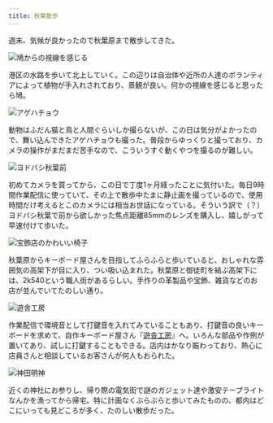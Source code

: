 ```yaml
---
title: 秋葉散歩
---
```

週末、気候が良かったので秋葉原まで散歩してきた。

![](https://lh5.googleusercontent.com/33y_-0xph8Quim-YDUUiniPCuYiP2w7u07qdNEX4TA2v5NmtuhiY35p3ib30fKH19XwFEPEmO0bYzovWBzuzdZph_nSMlsvaOQ5fmeqJQfhDSZs_ciTJpKX6wjnIW_T-BdIB-iqtHENknuh_FaM "鳩からの視線を感じる")

港区の水路を歩いて北上していく。この辺りは自治体や近所の人達のボランティアによって植物が手入れされており、景観が良い。何かの視線を感じると思ったら鳩。

![](https://lh6.googleusercontent.com/goyz8_s66NcrLMy_eI8pIbOOn6AvLxilyKSfgdQzAUvfhYmbZmGq9aNPgeu9s2je7ApTH39eR2ne6BfwxXCVg9MStkm_EmCEPeeZqVBKlQ-4k0oPFbZbjxmbmbhvLz92MaComT-_3jche4Od79U "アゲハチョウ")

動物はふだん猫と鳥と人間ぐらいしか撮らないが、この日は気分がよかったので、舞い込んできたアゲハチョウも撮った。普段からゆっくりと撮っており、カメラの操作がまだまだ苦手なので、こういうすぐ動くやつを撮るのが難しい。

![](https://lh3.googleusercontent.com/gus5umb_kYypeOkIC9OB_m_kHc8axy_gIfr5xiWMuhkUtFmSpqs_fGCJmXRXf1cr_dwCuC0JOagVYP81fUVaK82oKfZWSVaFJpmndJEk9s3gvDYx_7BUaJxsOBR03TYbAZKK1oPJahH8avjw7d4 "ヨドバシ秋葉前")

初めてカメラを買ってから、この日で丁度1ヶ月経ったことに気付いた。毎日9時間作業配信に使っていて、その上で散歩中たまに静止画を撮っているので、使用時間だけ考えるとこのカメラには相当お世話になっている。そういう訳で（？）ヨドバシ秋葉で前から欲しかった焦点距離85mmのレンズを購入し、嬉しがって早速付けて歩いた。

![](https://lh4.googleusercontent.com/GGFImTQSYHhKiUzxwCec3RfdQFdtv1KcbWr5AhKMFsPnUfVvLCxYo1uwicuWE_XsbiokSvyiMbg3rxP9lQFWN5MwBC5KvWsw3L3PIrAFJ_7-joQvlCZnUKW8spIQOFmxuy9s8adcAT_OIbZa8P4 "宝飾店のかわいい椅子")

秋葉原からキーボード屋さんを目指してふらふらと歩いていると、おしゃれな雰囲気の高架下が目に入り、つい吸い込まれた。秋葉原と御徒町を結ぶ高架下には、2k540という職人街があるらしい。手作りの革製品や宝飾、雑貨などのお店が並んでいてたのしい通り。

![](https://lh3.googleusercontent.com/pFEtu1Rzs5x9poeQ-FfV3XnmW0MypFwvYF7Gor1hHYcJyFMNH3gz9ZoRF327Jn2snPR2-iQhjPhkSWo88-r_ngqw_ZaYBW75KmoBDeQAUKNLjT2FKQxRsw5hHgI0tRkdBDVDuhu3Z6gx6fgRHRU "遊舎工房")

作業配信で環境音として打鍵音を入れてみていることもあり、打鍵音の良いキーボードを求めて、自作キーボード屋さん『[遊舎工房](https://yushakobo.jp/)』へ。いろんな部品や作例が置いてあり、試しに打鍵することもできる。店内はかなり賑わっており、熱心に店員さんと相談しているお客さんが何人もおられた。

![](https://lh6.googleusercontent.com/I5lDu1H4lJx7oduRwE8rji7v82ZbAmuRnq_65hmZcUyiKONusyQdSqhhMlEb5Gv5imyVDlNeC9xN_C-JiaDQRLo9sTC84m7lO17hZyRsIbrLrDWnSm71D3RxpbOaGJ2up63LzsUgvF4tWbWQNg8 "神田明神")

近くの神社にお参りし、帰り際の電気街で謎のガジェット達や激安テープライトなんかを漁ってから帰宅。特に計画なくぶらぶらと歩いてみたものの、都内はどこにいっても見どころが多く、たのしい散歩だった。
